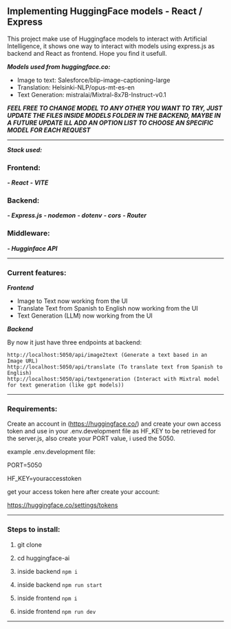 ## Implementing HuggingFace models - React / Express

This project make use of Huggingface models to interact with Artificial Intelligence, it shows one way to interact with models using express.js as backend and React as frontend. Hope you find it usefull.

**_Models used from huggingface.co:_**

- Image to text: Salesforce/blip-image-captioning-large
- Translation: Helsinki-NLP/opus-mt-es-en
- Text Generation: mistralai/Mixtral-8x7B-Instruct-v0.1

**_FEEL FREE TO CHANGE MODEL TO ANY OTHER YOU WANT TO TRY, JUST UPDATE THE FILES INSIDE MODELS FOLDER IN THE BACKEND, MAYBE IN A FUTURE UPDATE ILL ADD AN OPTION LIST TO CHOOSE AN SPECIFIC MODEL FOR EACH REQUEST_**

---

**_Stack used:_**

### Frontend:

**_- React_**
**_- VITE_**

### Backend:

**_- Express.js_**
**_- nodemon_**
**_- dotenv_**
**_- cors_**
**_- Router_**

### Middleware:

**_- Hugginface API_**

---

### Current features:

**_Frontend_**

- Image to Text now working from the UI
- Translate Text from Spanish to English now working from the UI
- Text Generation (LLM) now working from the UI

**_Backend_**

By now it just have three endpoints at backend:

    http://localhost:5050/api/image2text (Generate a text based in an Image URL)
    http://localhost:5050/api/translate (To translate text from Spanish to English)
    http://localhost:5050/api/textgeneration (Interact with Mixtral model for text generation (like gpt models))

---

### Requirements:

Create an account in (https://huggingface.co/) and create your own access token and use in your .env.development file as HF_KEY to be retrieved for the server.js, also create your PORT value, i used the 5050.

example .env.development file:

PORT=5050

HF_KEY=youraccesstoken

get your access token here after create your account:

https://huggingface.co/settings/tokens

---

### Steps to install:

1.  git clone

2.  cd huggingface-ai

3.  inside backend `npm i`

4.  inside backend `npm run start`

5.  inside frontend `npm i`

6.  inside frontend `npm run dev`

---
